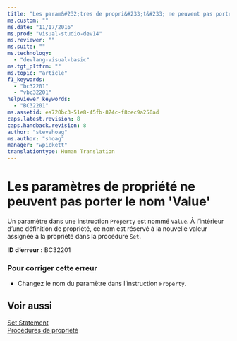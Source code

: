 ```yaml
---
title: "Les param&#232;tres de propri&#233;t&#233; ne peuvent pas porter le nom &#39;Value&#39; | Microsoft Docs"
ms.custom: ""
ms.date: "11/17/2016"
ms.prod: "visual-studio-dev14"
ms.reviewer: ""
ms.suite: ""
ms.technology: 
  - "devlang-visual-basic"
ms.tgt_pltfrm: ""
ms.topic: "article"
f1_keywords: 
  - "bc32201"
  - "vbc32201"
helpviewer_keywords: 
  - "BC32201"
ms.assetid: ea720bc3-51e8-45fb-874c-f8cec9a250ad
caps.latest.revision: 8
caps.handback.revision: 8
author: "stevehoag"
ms.author: "shoag"
manager: "wpickett"
translationtype: Human Translation
---
```

# Les param&#232;tres de propri&#233;t&#233; ne peuvent pas porter le nom &#39;Value&#39;
Un paramètre dans une instruction `Property` est nommé `Value`. À l’intérieur d’une définition de propriété, ce nom est réservé à la nouvelle valeur assignée à la propriété dans la procédure `Set`.  
  
 **ID d’erreur :** BC32201  
  
### Pour corriger cette erreur  
  
-   Changez le nom du paramètre dans l’instruction `Property`.  
  
## Voir aussi  
 [Set Statement](../../visual-basic/language-reference/statements/set-statement.md)   
 [Procédures de propriété](../../visual-basic/programming-guide/language-features/procedures/property-procedures.md)